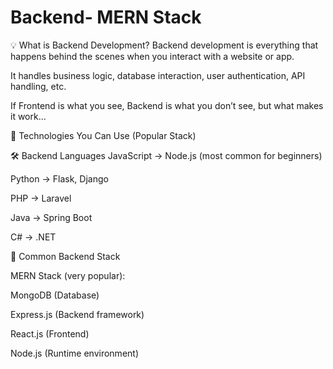 # Backend- MERN Stack 

💡 What is Backend Development?
Backend development is everything that happens behind the scenes when you interact with a website or app.

It handles business logic, database interaction, user authentication, API handling, etc.

If Frontend is what you see, Backend is what you don’t see, but what makes it work...

🔧 Technologies You Can Use (Popular Stack)

🛠️ Backend Languages
JavaScript → Node.js (most common for beginners)

Python → Flask, Django

PHP → Laravel

Java → Spring Boot

C# → .NET

📁 Common Backend Stack

MERN Stack (very popular):

MongoDB (Database)

Express.js (Backend framework)

React.js (Frontend)

Node.js (Runtime environment)
